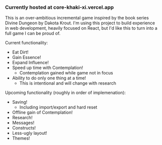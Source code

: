 ### Currently hosted at core-khaki-xi.vercel.app

This is an over-ambitious incremental game inspired by the book series Divine Dungeon by Dakota Krout.
I'm using this project to build experience in web development, heavily focused on React,
but I'd like this to turn into a full game I can be proud of.

Current functionality:
* Eat Dirt!
* Gain Essence!
* Expand Influence!
* Speed up time with Contemplation!
  * Contemplation gained while game not in focus
* Ability to do only one thing at a time!
  * This is intentional and will change with research

Upcoming functionality (roughly in order of implemenation):
* Saving!
  * Including import/export and hard reset
* Offline gain of Contemplation!
* Research!
* Messages!
* Constructs!
* Less-ugly layout!
* Themes!